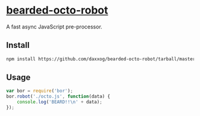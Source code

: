 [bearded-octo-robot](https://github.com/daxxog/bearded-octo-robot)
==================

A fast async JavaScript pre-processor.

Install
-------
```bash
npm install https://github.com/daxxog/bearded-octo-robot/tarball/master
```

Usage
------
```javascript
var bor = require('bor');
bor.robot('./octo.js', function(data) {
    console.log('BEARD!!\n' + data);
});
```